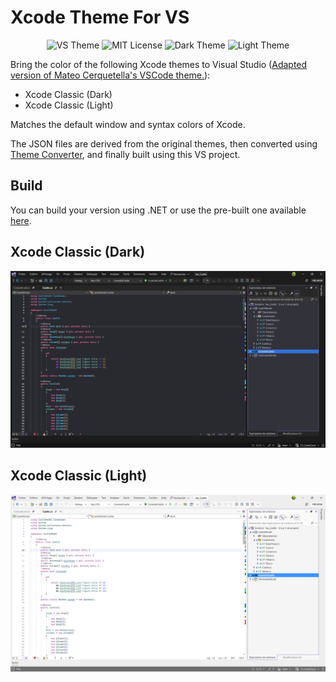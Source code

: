 # Xcode Theme For VS

<p align="center">
    <img alt="VS Theme" src="https://img.shields.io/badge/VS%20Theme-XCode-%23007ACC">
    <img alt="MIT License" src="https://img.shields.io/badge/License-MIT-yellow.svg">
    <img alt="Dark Theme" src="https://img.shields.io/badge/Theme-Dark-%231E1E1E">
    <img alt="Light Theme" src="https://img.shields.io/badge/Theme-Light-%23FFFFFF">
</p>

Bring the color of the following Xcode themes to Visual Studio ([Adapted version of Mateo Cerquetella's VSCode theme.](https://github.com/MateoCerquetella/xcode-theme/)):

- Xcode Classic (Dark)
- Xcode Classic (Light)

Matches the default window and syntax colors of Xcode.

The JSON files are derived from the original themes, then converted using [Theme Converter](https://github.com/microsoft/theme-converter-for-vs), and finally built using this VS project.

## Build

You can build your version using .NET or use the pre-built one available [here](https://github.com/drak3r-01/VisualStudio-XCode-Theme/releases).

## Xcode Classic (Dark)

![Xcode Classic (Dark) Screenshot](./Dark-Theme.png)

## Xcode Classic (Light)

![Xcode Classic (Light) Screenshot](./Light-Theme.png)
